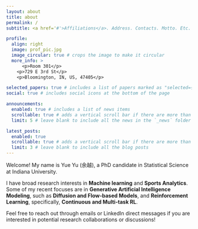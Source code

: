 ```yaml
---
layout: about
title: about
permalink: /
subtitle: <a href='#'>Affiliations</a>. Address. Contacts. Motto. Etc.

profile:
  align: right
  image: prof_pic.jpg
  image_circular: true # crops the image to make it circular
  more_info: >
      <p>Room 301</p>
    <p>729 E 3rd St</p>
    <p>Bloomington, IN, US, 47405</p>

selected_papers: true # includes a list of papers marked as "selected={true}"
social: true # includes social icons at the bottom of the page

announcements:
  enabled: true # includes a list of news items
  scrollable: true # adds a vertical scroll bar if there are more than 3 news items
  limit: 5 # leave blank to include all the news in the `_news` folder

latest_posts:
  enabled: true
  scrollable: true # adds a vertical scroll bar if there are more than 3 new posts items
  limit: 3 # leave blank to include all the blog posts
---
```


Welcome! My name is Yue Yu (余越), a PhD candidate in Statistical Science at Indiana University. 

I have broad research interests in **Machine learning** and **Sports Analytics**. Some of my recent focuses are in 
**Generative Artificial Intelligence Modeling**, such as **Diffusion and Flow-based Models**, and **Reinforcement Learning**,
specifically, **Continuous and Multi-task RL**. 

Feel free to reach out through emails or LinkedIn direct messages if you are interested in potential research collaborations or discussions!
